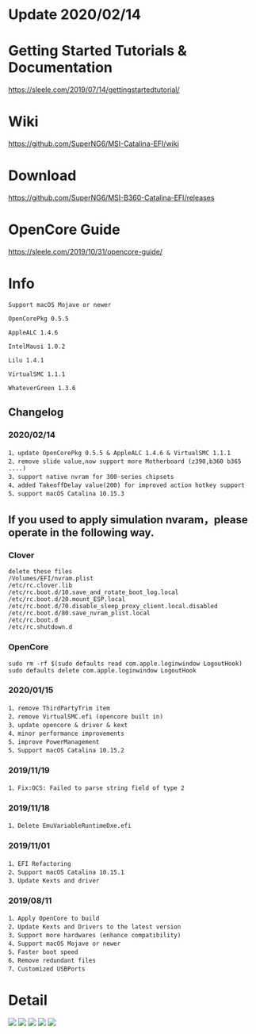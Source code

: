 # Update 2020/02/14

# Getting Started Tutorials & Documentation
https://sleele.com/2019/07/14/gettingstartedtutorial/

# Wiki

https://github.com/SuperNG6/MSI-Catalina-EFI/wiki

# Download
https://github.com/SuperNG6/MSI-B360-Catalina-EFI/releases

# OpenCore Guide

https://sleele.com/2019/10/31/opencore-guide/

# Info

    
    Support macOS Mojave or newer

    OpenCorePkg 0.5.5
    
    AppleALC 1.4.6
    
    IntelMausi 1.0.2
    
    Lilu 1.4.1
    
    VirtualSMC 1.1.1
    
    WhateverGreen 1.3.6
    
## Changelog

### 2020/02/14

    1、update OpenCorePkg 0.5.5 & AppleALC 1.4.6 & VirtualSMC 1.1.1
    2、remove slide value,now support more Motherboard (z390,b360 b365 ....)
    3、support native nvram for 300-series chipsets
    4、added TakeoffDelay value(200) for improved action hotkey support
    5、support macOS Catalina 10.15.3

## If you used to apply simulation nvaram，please operate in the following way.  
### Clover  
````
delete these files
/Volumes/EFI/nvram.plist
/etc/rc.clover.lib
/etc/rc.boot.d/10.save_and_rotate_boot_log.local
/etc/rc.boot.d/20.mount_ESP.local
/etc/rc.boot.d/70.disable_sleep_proxy_client.local.disabled
/etc/rc.boot.d/80.save_nvram_plist.local
/etc/rc.boot.d
/etc/rc.shutdown.d
````

### OpenCore  
````
sudo rm -rf $(sudo defaults read com.apple.loginwindow LogoutHook)  
sudo defaults delete com.apple.loginwindow LogoutHook  
````

### 2020/01/15

    1、remove ThirdPartyTrim item
    2、remove VirtualSMC.efi (opencore built in)
    3、update opencore & driver & kext
    4、minor performance improvements
    5、improve PowerManagement
    5、Support macOS Catalina 10.15.2

### 2019/11/19

    1、Fix:OCS: Failed to parse string field of type 2

### 2019/11/18

    1、Delete EmuVariableRuntimeDxe.efi

### 2019/11/01

    1、EFI Refactoring
    2、Support macOS Catalina 10.15.1
    3、Update Kexts and driver

### 2019/08/11

    1、Apply OpenCore to build
    2、Update Kexts and Drivers to the latest version
    3、Support more hardwares (enhance compatibility)
    4、Support macOS Mojave or newer
    5、Faster boot speed
    6、Remove redundant files
    7、Customized USBPorts
  

# Detail
![](https://github.com/SuperNG6/pic/blob/master/OpenCore/Xnip2019-11-01_19-37-52.png)
![](https://github.com/SuperNG6/pic/blob/master/OpenCore/Xnip2019-11-01_19-37-58.png)
![](https://github.com/SuperNG6/pic/blob/master/OpenCore/Xnip2019-11-01_19-41-00.png)
![](https://github.com/SuperNG6/pic/blob/master/OpenCore/Xnip2019-11-01_19-13-51.png)
![](https://github.com/SuperNG6/pic/blob/master/OpenCore/Xnip2019-11-01_19-15-25.png)


